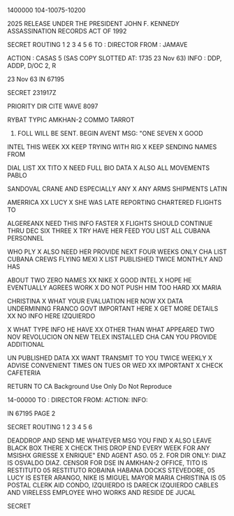 1400000
104-10075-10200

2025 RELEASE UNDER THE PRESIDENT JOHN F. KENNEDY ASSASSINATION RECORDS ACT OF 1992

SECRET
ROUTING
1	2	3
4	5	6
TO : DIRECTOR
FROM : JAMAVE

ACTION : CASAS 5 (SAS COPY SLOTTED AT: 1735 23 Nov 63)
INFO : DDP, ADDP, D/OC 2, R

23 Nov 63 IN 67195

SECRET 231917Z

PRIORITY DIR CITE WAVE 8097

RYBAT TYPIC AMKHAN-2 COMMO TARROT

1. FOLL WILL BE SENT. BEGIN AVENT MSG: "ONE SEVEN X GOOD

INTEL THIS WEEK XX KEEP TRYING WITH RIG X KEEP SENDING NAMES FROM

DIAL LIST XX TITO X NEED
FULL BIO DATA X ALSO ALL MOVEMENTS PABLO

SANDOVAL CRANE AND ESPECIALLY ANY X ANY ARMS SHIPMENTS LATIN

AMERRICA XX LUCY X SHE WAS LATE REPORTING CHARTERED FLIGHTS TO

ALGEREANX NEED THIS INFO FASTER X FLIGHTS SHOULD CONTINUE THRU
DEC SIX THREE X TRY HAVE HER FEED YOU LIST ALL CUBANA PERSONNEL

WHO PLY X ALSO NEED HER PROVIDE NEXT FOUR WEEKS ONLY CHA LIST
CUBANA CREWS FLYING MEXI X LIST PUBLISHED TWICE MONTHLY AND HAS

ABOUT TWO ZERO NAMES XX NIKE X GOOD INTEL X HOPE
HE EVENTUALLY AGREES WORK X DO NOT PUSH HIM TOO HARD XX MARIA

CHRISTINA X WHAT YOUR EVALUATION HER NOW XX DATA UNDERMINING FRANCO
GOVT IMPORTANT HERE X GET MORE DETAILS XX NO INFO HERE IZQUIERDO

X WHAT TYPE INFO HE HAVE XX OTHER THAN WHAT APPEARED TWO NOV
REVOLUCION ON NEW TELEX INSTALLED CHA CAN YOU PROVIDE ADDITIONAL

UN PUBLISHED DATA XX WANT TRANSMIT TO YOU TWICE WEEKLY X ADVISE
CONVENIENT TIMES ON TUES OR WED XX IMPORTANT X CHECK CAFETERIA

RETURN TO CA
Background Use Only
Do Not Reproduce

14-00000
TO : DIRECTOR
FROM:
ACTION:
INFO:

IN 67195 PAGE 2

SECRET
ROUTING
1	2	3
4	5	6

DEADDROP AND SEND ME WHATEVER MSG YOU FIND X ALSO LEAVE BLACK BOX
THERE X CHECK THIS DROP END EVERY WEEK FOR ANY MSISHX GRIESSE
X ENRIQUE" END AGENT ASO.
05
2. FOR DIR ONLY: DIAZ IS OSVALDO DIAZ. CENSOR FOR DSE IN
AMKHAN-2 OFFICE, TITO IS RESTITUTO
05
RESTITUTO ROBAINA HABANA DOCKS STEVEDORE,
05
LUCY IS ESTER ARANGO, NIKE IS MIGUEL MAYOR MARIA CHRISTINA IS
05
POSTAL CLERK AID CONDO, IZQUIERDO IS DARECK IZQUIERDO CABLES AND
VIRELESS EMPLOYEE WHO WORKS AND RESIDE DE JUCAL

SECRET
